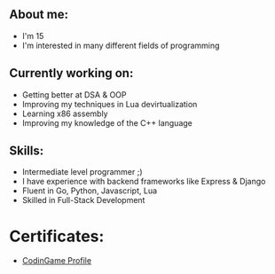 ## About me:
- I'm 15
- I'm interested in many different fields of programming

## Currently working on:
- Getting better at DSA & OOP
- Improving my techniques in Lua devirtualization
- Learning x86 assembly
- Improving my knowledge of the C++ language

## Skills:
- Intermediate level programmer ;)
- I have experience with backend frameworks like Express & Django
- Fluent in Go, Python, Javascript, Lua
- Skilled in Full-Stack Development

# Certificates:
- [CodinGame Profile](https://www.codingame.com/profile/ccd6b967095787b4dccf520fa340e42d1284225)
